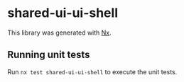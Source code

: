 # shared-ui-ui-shell

This library was generated with [Nx](https://nx.dev).

## Running unit tests

Run `nx test shared-ui-ui-shell` to execute the unit tests.
